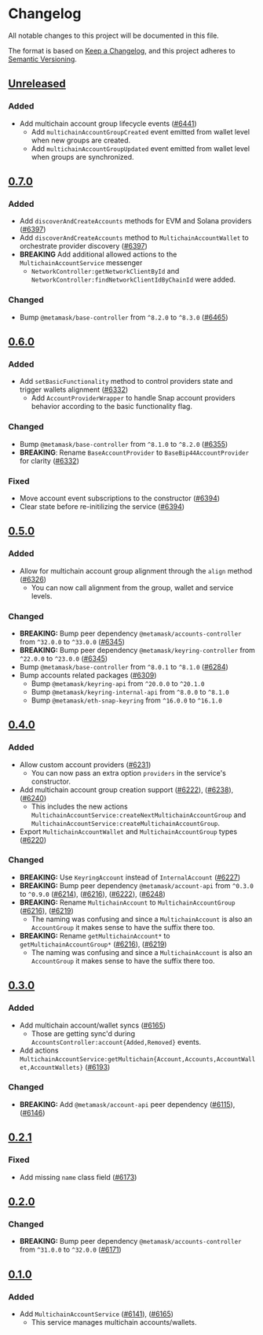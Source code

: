 # Changelog

All notable changes to this project will be documented in this file.

The format is based on [Keep a Changelog](https://keepachangelog.com/en/1.0.0/),
and this project adheres to [Semantic Versioning](https://semver.org/spec/v2.0.0.html).

## [Unreleased]

### Added

- Add multichain account group lifecycle events ([#6441](https://github.com/MetaMask/core/pull/6441))
  - Add `multichainAccountGroupCreated` event emitted from wallet level when new groups are created.
  - Add `multichainAccountGroupUpdated` event emitted from wallet level when groups are synchronized.

## [0.7.0]

### Added

- Add `discoverAndCreateAccounts` methods for EVM and Solana providers ([#6397](https://github.com/MetaMask/core/pull/6397))
- Add `discoverAndCreateAccounts` method to `MultichainAccountWallet` to orchestrate provider discovery ([#6397](https://github.com/MetaMask/core/pull/6397))
- **BREAKING** Add additional allowed actions to the `MultichainAccountService` messenger
  - `NetworkController:getNetworkClientById` and `NetworkController:findNetworkClientIdByChainId` were added.

### Changed

- Bump `@metamask/base-controller` from `^8.2.0` to `^8.3.0` ([#6465](https://github.com/MetaMask/core/pull/6465))

## [0.6.0]

### Added

- Add `setBasicFunctionality` method to control providers state and trigger wallets alignment ([#6332](https://github.com/MetaMask/core/pull/6332))
  - Add `AccountProviderWrapper` to handle Snap account providers behavior according to the basic functionality flag.

### Changed

- Bump `@metamask/base-controller` from `^8.1.0` to `^8.2.0` ([#6355](https://github.com/MetaMask/core/pull/6355))
- **BREAKING**: Rename `BaseAccountProvider` to `BaseBip44AccountProvider` for clarity ([#6332](https://github.com/MetaMask/core/pull/6332))

### Fixed

- Move account event subscriptions to the constructor ([#6394](https://github.com/MetaMask/core/pull/6394))
- Clear state before re-initilizing the service ([#6394](https://github.com/MetaMask/core/pull/6394))

## [0.5.0]

### Added

- Allow for multichain account group alignment through the `align` method ([#6326](https://github.com/MetaMask/core/pull/6326))
  - You can now call alignment from the group, wallet and service levels.

### Changed

- **BREAKING:** Bump peer dependency `@metamask/accounts-controller` from `^32.0.0` to `^33.0.0` ([#6345](https://github.com/MetaMask/core/pull/6345))
- **BREAKING:** Bump peer dependency `@metamask/keyring-controller` from `^22.0.0` to `^23.0.0` ([#6345](https://github.com/MetaMask/core/pull/6345))
- Bump `@metamask/base-controller` from `^8.0.1` to `^8.1.0` ([#6284](https://github.com/MetaMask/core/pull/6284))
- Bump accounts related packages ([#6309](https://github.com/MetaMask/core/pull/6309))
  - Bump `@metamask/keyring-api` from `^20.0.0` to `^20.1.0`
  - Bump `@metamask/keyring-internal-api` from `^8.0.0` to `^8.1.0`
  - Bump `@metamask/eth-snap-keyring` from `^16.0.0` to `^16.1.0`

## [0.4.0]

### Added

- Allow custom account providers ([#6231](https://github.com/MetaMask/core/pull/6231))
  - You can now pass an extra option `providers` in the service's constructor.
- Add multichain account group creation support ([#6222](https://github.com/MetaMask/core/pull/6222)), ([#6238](https://github.com/MetaMask/core/pull/6238)), ([#6240](https://github.com/MetaMask/core/pull/6240))
  - This includes the new actions `MultichainAccountService:createNextMultichainAccountGroup` and `MultichainAccountService:createMultichainAccountGroup`.
- Export `MultichainAccountWallet` and `MultichainAccountGroup` types ([#6220](https://github.com/MetaMask/core/pull/6220))

### Changed

- **BREAKING:** Use `KeyringAccount` instead of `InternalAccount` ([#6227](https://github.com/MetaMask/core/pull/6227))
- **BREAKING:** Bump peer dependency `@metamask/account-api` from `^0.3.0` to `^0.9.0` ([#6214](https://github.com/MetaMask/core/pull/6214)), ([#6216](https://github.com/MetaMask/core/pull/6216)), ([#6222](https://github.com/MetaMask/core/pull/6222)), ([#6248](https://github.com/MetaMask/core/pull/6248))
- **BREAKING:** Rename `MultichainAccount` to `MultichainAccountGroup` ([#6216](https://github.com/MetaMask/core/pull/6216)), ([#6219](https://github.com/MetaMask/core/pull/6219))
  - The naming was confusing and since a `MultichainAccount` is also an `AccountGroup` it makes sense to have the suffix there too.
- **BREAKING:** Rename `getMultichainAccount*` to `getMultichainAccountGroup*` ([#6216](https://github.com/MetaMask/core/pull/6216)), ([#6219](https://github.com/MetaMask/core/pull/6219))
  - The naming was confusing and since a `MultichainAccount` is also an `AccountGroup` it makes sense to have the suffix there too.

## [0.3.0]

### Added

- Add multichain account/wallet syncs ([#6165](https://github.com/MetaMask/core/pull/6165))
  - Those are getting sync'd during `AccountsController:account{Added,Removed}` events.
- Add actions `MultichainAccountService:getMultichain{Account,Accounts,AccountWallet,AccountWallets}` ([#6193](https://github.com/MetaMask/core/pull/6193))

### Changed

- **BREAKING:** Add `@metamask/account-api` peer dependency ([#6115](https://github.com/MetaMask/core/pull/6115)), ([#6146](https://github.com/MetaMask/core/pull/6146))

## [0.2.1]

### Fixed

- Add missing `name` class field ([#6173](https://github.com/MetaMask/core/pull/6173))

## [0.2.0]

### Changed

- **BREAKING:** Bump peer dependency `@metamask/accounts-controller` from `^31.0.0` to `^32.0.0` ([#6171](https://github.com/MetaMask/core/pull/6171))

## [0.1.0]

### Added

- Add `MultichainAccountService` ([#6141](https://github.com/MetaMask/core/pull/6141)), ([#6165](https://github.com/MetaMask/core/pull/6165))
  - This service manages multichain accounts/wallets.

[Unreleased]: https://github.com/MetaMask/core/compare/@metamask/multichain-account-service@0.7.0...HEAD
[0.7.0]: https://github.com/MetaMask/core/compare/@metamask/multichain-account-service@0.6.0...@metamask/multichain-account-service@0.7.0
[0.6.0]: https://github.com/MetaMask/core/compare/@metamask/multichain-account-service@0.5.0...@metamask/multichain-account-service@0.6.0
[0.5.0]: https://github.com/MetaMask/core/compare/@metamask/multichain-account-service@0.4.0...@metamask/multichain-account-service@0.5.0
[0.4.0]: https://github.com/MetaMask/core/compare/@metamask/multichain-account-service@0.3.0...@metamask/multichain-account-service@0.4.0
[0.3.0]: https://github.com/MetaMask/core/compare/@metamask/multichain-account-service@0.2.1...@metamask/multichain-account-service@0.3.0
[0.2.1]: https://github.com/MetaMask/core/compare/@metamask/multichain-account-service@0.2.0...@metamask/multichain-account-service@0.2.1
[0.2.0]: https://github.com/MetaMask/core/compare/@metamask/multichain-account-service@0.1.0...@metamask/multichain-account-service@0.2.0
[0.1.0]: https://github.com/MetaMask/core/releases/tag/@metamask/multichain-account-service@0.1.0

